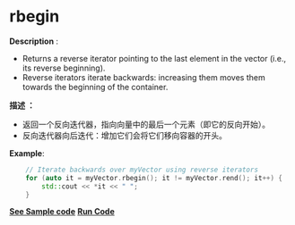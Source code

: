 # rbegin

**Description** : 
- Returns a reverse iterator pointing to the last element in the vector (i.e., its reverse beginning).
- Reverse iterators iterate backwards: increasing them moves them towards the beginning of the container.

**描述 ：**
- 返回一个反向迭代器，指向向量中的最后一个元素（即它的反向开始）。
- 反向迭代器向后迭代：增加它们会将它们移向容器的开头。

**Example**:
```cpp
	// Iterate backwards over myVector using reverse iterators
	for (auto it = myVector.rbegin(); it != myVector.rend(); it++) {
		std::cout << *it << " ";
	}
```
**[See Sample code](../snippets/vector/rbegin.cpp)**
**[Run Code](https://rextester.com/XGWC54800)**
